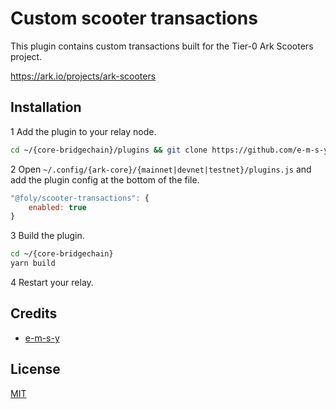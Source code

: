 # Custom scooter transactions
This plugin contains custom transactions built for the Tier-0 Ark Scooters project. 

https://ark.io/projects/ark-scooters

## Installation
1 Add the plugin to your relay node. 
```bash
cd ~/{core-bridgechain}/plugins && git clone https://github.com/e-m-s-y/scooter-transactions.git
```
2 Open `~/.config/{ark-core}/{mainnet|devnet|testnet}/plugins.js` and add the plugin config at the bottom of the file.
```js
"@foly/scooter-transactions": {
    enabled: true
}
```
3 Build the plugin.
```bash
cd ~/{core-bridgechain}
yarn build
```
4 Restart your relay.

## Credits

- [e-m-s-y](https://github.com/e-m-s-y)

## License

[MIT](LICENSE)
